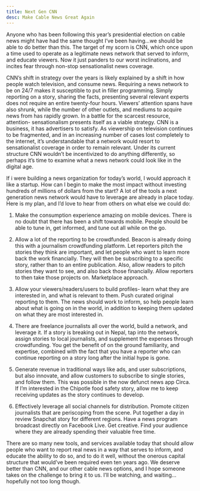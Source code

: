 ```yaml
---
title: Next Gen CNN
desc: Make Cable News Great Again
---
```


Anyone who has been following this year’s presidential election on cable news might have had the same thought I’ve been having…we should be able to do better than this. The target of my scorn is CNN, which once upon a time used to operate as a legitimate news network that served to inform, and educate viewers. Now it just panders to our worst inclinations, and incites fear through non-stop sensationalist news coverage.

CNN’s shift in strategy over the years is likely explained by a shift in how people watch television, and consume news. Requiring a news network to be on 24/7 makes it susceptible to put in filler programming. Simply reporting on a story, sharing the facts, presenting several relevant experts does not require an entire twenty-four hours. Viewers’ attention spans have also shrunk, while the number of other outlets, and mediums to acquire news from has rapidly grown. In a battle for the scarcest resource, attention- sensationalism presents itself as a viable strategy. CNN is a business, it has advertisers to satisfy.  As viewership on television continues to be fragmented, and in an increasing number of cases lost completely to the internet, it’s understandable that a network would resort to sensationalist coverage in order to remain relevant. Under its current structure CNN wouldn’t be incentivized to do anything differently, so perhaps it’s time to examine what a news network could look like in the digital age.

If i were building a news organization for today’s world, I would approach it like a startup. How can I begin to make the most impact without investing hundreds of millions of dollars from the start? A lot of the tools a next generation news network would have to leverage are already in place today. Here is my plan, and I’d love to hear from others on what else we could do:

1) Make the consumption experience amazing on mobile devices. There is no doubt that there has been a shift towards mobile. People should be able to tune in, get informed, and tune out all while on the go.

2) Allow a lot of the reporting to be crowdfunded. Beacon is already doing this with a journalism crowdfunding platform. Let reporters pitch the stories they think are important, and let people who want to learn more back the work financially. They will then be subscribing to a specific story, rather than to an entire publication. Also, allow readers to pitch stories they want to see, and also back those financially. Allow reporters to then take those projects on. Marketplace approach.

3) Allow your viewers/readers/users to build profiles- learn what they are interested in, and what is relevant to them. Push curated original reporting to them. The news should work to inform, so help people learn about what is going on in the world, in addition to keeping them updated on what they are most interested in.

4) There are freelance journalists all over the world, build a network, and leverage it. If a story is breaking out in Nepal, tap into the network, assign stories to local journalists, and supplement the expenses through crowdfunding. You get the benefit of on the ground familiarity, and expertise, combined with the fact that you have a reporter who can continue reporting on a story long after the initial hype is gone.

5) Generate revenue in traditional ways like ads, and user subscriptions, but also innovate, and allow customers to subscribe to single stories, and follow them. This was possible in the now defunct news app Circa. If I’m interested in the Chipotle food safety story, allow me to keep receiving updates as the story continues to develop.

6) Effectively leverage all social channels for distribution. Promote citizen journalists that are periscoping from the scene. Put together a day in review Snapchat story for different regions. Have a news program broadcast directly on Facebook Live. Get creative. Find your audience where they are already spending their valuable free time.

There are so many new tools, and services available today that should allow people who want to report real news in a way that serves to inform, and educate the ability to do so, and to do it well, without the onerous capital structure that would’ve been required even ten years ago. We deserve better than CNN, and our other cable news options, and I hope someone takes on the challenge to bring it to us. I’ll be watching, and waiting…hopefully not too long though.